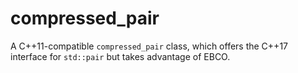 # compressed_pair
A C++11-compatible `compressed_pair` class, which offers the C++17 interface for `std::pair` but takes advantage of EBCO.
